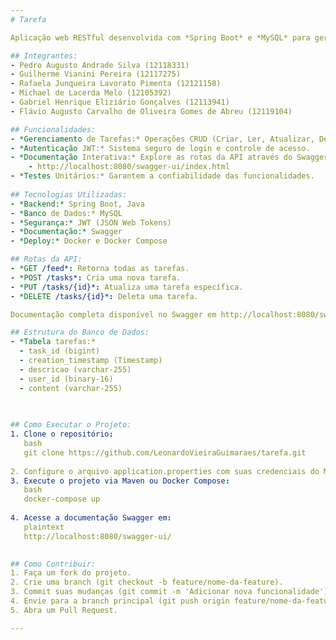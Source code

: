 ```yaml
---
# Tarefa

Aplicação web RESTful desenvolvida com *Spring Boot* e *MySQL* para gerenciamento de tarefas, com autenticação segura via JWT, documentação interativa com Swagger e deploy via Docker.

## Integrantes:
- Pedro Augusto Andrade Silva (12118331)
- Guilherme Vianini Pereira (12117275)
- Rafaela Junqueira Lavorato Pimenta (12121158)
- Michael de Lacerda Melo (12105392)
- Gabriel Henrique Eliziário Gonçalves (12113941)
- Flávio Augusto Carvalho de Oliveira Gomes de Abreu (12119104)

## Funcionalidades:
- *Gerenciamento de Tarefas:* Operações CRUD (Criar, Ler, Atualizar, Deletar) para tarefas.
- *Autenticação JWT:* Sistema seguro de login e controle de acesso.
- *Documentação Interativa:* Explore as rotas da API através do Swagger.
    - http://localhost:8080/swagger-ui/index.html
- *Testes Unitários:* Garantem a confiabilidade das funcionalidades.
  
## Tecnologias Utilizadas:
- *Backend:* Spring Boot, Java
- *Banco de Dados:* MySQL
- *Segurança:* JWT (JSON Web Tokens)
- *Documentação:* Swagger
- *Deploy:* Docker e Docker Compose

## Rotas da API:
- *GET /feed*: Retorna todas as tarefas.
- *POST /tasks*: Cria uma nova tarefa.
- *PUT /tasks/{id}*: Atualiza uma tarefa específica.
- *DELETE /tasks/{id}*: Deleta uma tarefa.

Documentação completa disponível no Swagger em http://localhost:8080/swagger-ui/.

## Estrutura do Banco de Dados:
- *Tabela tarefas:*
  - task_id (bigint)
  - creation_timestamp (Timestamp)
  - descricao (varchar-255)
  - user_id (binary-16)
  - content (varchar-255)
  
  

## Como Executar o Projeto:
1. Clone o repositório:
   bash
   git clone https://github.com/LeonardoVieiraGuimaraes/tarefa.git
   
2. Configure o arquivo application.properties com suas credenciais do MySQL.
3. Execute o projeto via Maven ou Docker Compose:
   bash
   docker-compose up
   
4. Acesse a documentação Swagger em:
   plaintext
   http://localhost:8080/swagger-ui/
   

## Como Contribuir:
1. Faça um fork do projeto.
2. Crie uma branch (git checkout -b feature/nome-da-feature).
3. Commit suas mudanças (git commit -m 'Adicionar nova funcionalidade').
4. Envie para a branch principal (git push origin feature/nome-da-feature).
5. Abra um Pull Request.

---
```

